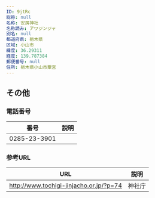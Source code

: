 ```yaml
---
ID: 9jtRc
総称: null
名称: 安房神社
名称読み: アワジンジャ
別名: null
都道府県: 栃木県
区域: 小山市
緯度: 36.29311
経度: 139.787384
郵便番号: null
住所: 栃木県小山市粟宮
---
```


## その他

### 電話番号

| 番号         | 説明 |
| ------------ | ---- |
| 0285-23-3901 |      |

### 参考URL

| URL                                     | 説明   |
| --------------------------------------- | ------ |
| http://www.tochigi-jinjacho.or.jp/?p=74 | 神社庁 |
